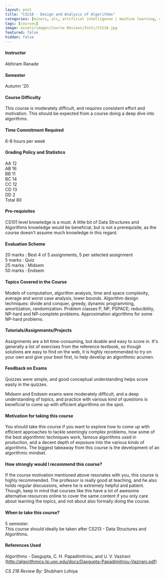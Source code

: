 ```yaml
---
layout: post
title: "CS218 - Design and Analysis of Algorithms"
categories: [minors, alc, artificial intelligence / machine learning, cyber security, theoretical cs, CS]
tags: [courses]
image: assets/images/Course Reviews/Insti/CS218.jpg
featured: false
hidden: false
---
```


#### Instructor
Abhiram Ranade

#### Semester
Autumn '20

#### Course Difficulty
This course is moderately difficult, and requires consistent effort and motivation. This should be expected from a course doing a deep dive into algorithms.

#### Time Commitment Required
6-8 hours per week

#### Grading Policy and Statistics
AA	12  
AB	16  
BB	11  
BC	14  
CC	12  
CD	13  
DD	2  
Total	80

#### Pre-requisites
CS101 level knowledge is a must. A little bit of Data Structures and Algorithms knowledge would be beneficial, but is not a prerequisite, as the course doesn't assume much knowledge in this regard.

#### Evaluation Scheme
20 marks : Best 4 of 5 assignments, 5 per selected assignment  
5 marks   : Quiz   
25 marks : Midsem  
50 marks : Endsem

#### Topics Covered in the Course
Models of computation, algorithm analysis, time and space complexity, average and worst case analysis, lower bounds. Algorithm design techniques: divide and conquer, greedy, dynamic programming, amortization, randomization. Problem classes P, NP, PSPACE; reducibility, NP-hard and NP-complete problems. Approximation algorithms for some NP-hard problems.

#### Tutorials/Assignments/Projects
Assignments are a bit time-consuming, but doable and easy to score in. It's generally a list of exercises from the reference textbook, so though solutions are easy to find on the web, it is highly recommended to try on your own and give your best first, to help develop an algorithmic acumen.

#### Feedback on Exams
Quizzes were simple, and good conceptual understanding helps score easily in the quizzes.  
  
Midsem and Endsem exams were moderately difficult, and a deep understanding of topics, and practice with various kind of questions is beneficial to come up with efficient algorithms on the spot. 

#### Motivation for taking this course
You should take this course if you want to explore how to come up with efficient approaches to tackle seemingly complex problems, how some of the best algorithmic techniques work, famous algorithms used in production, and a decent depth of exposure into the various kinds of algorithms. The biggest takeaway from this course is the development of an algorithmic mindset.

#### How strongly would I recommend this course?
If the course motivation mentioned above resonates with you, this course is highly recommended. The professor is really good at teaching, and he also holds regular discussions, where he is extremely helpful and patient.   
Though, keep in mind that courses like this have a lot of awesome alternative resources online to cover the same content if you only care about learning the topics, and not about also formally doing the course.

#### When to take this course?
5 semester.  
This course should ideally be taken after CS213 - Data Structures and Algorithms.

#### References Used
Algorithms - Dasgupta, C. H. Papadimitriou, and U. V. Vazirani (http://algorithmics.lsi.upc.edu/docs/Dasgupta-Papadimitriou-Vazirani.pdf)

*CS 218 Review By:* Shubham Lohiya